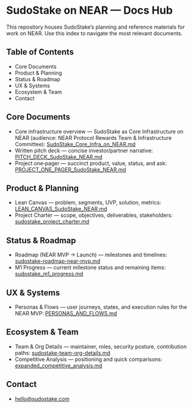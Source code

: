 # SudoStake on NEAR — Docs Hub

This repository houses SudoStake’s planning and reference materials for work on NEAR. Use this index to navigate the most relevant documents.

## Table of Contents
- Core Documents
- Product & Planning
- Status & Roadmap
- UX & Systems
- Ecosystem & Team
- Contact

## Core Documents
- Core infrastructure overview — SudoStake as Core Infrastructure on NEAR (audience: NEAR Protocol Rewards Team & Infrastructure Committee): [SudoStake_Core_Infra_on_NEAR.md](./SudoStake_Core_Infra_on_NEAR.md)
- Written pitch deck — concise investor/partner narrative: [PITCH_DECK_SudoStake_NEAR.md](./PITCH_DECK_SudoStake_NEAR.md)
 - Project one‑pager — succinct product, value, status, and ask: [PROJECT_ONE_PAGER_SudoStake_NEAR.md](./PROJECT_ONE_PAGER_SudoStake_NEAR.md)

## Product & Planning
- Lean Canvas — problem, segments, UVP, solution, metrics: [LEAN_CANVAS_SudoStake_NEAR.md](./LEAN_CANVAS_SudoStake_NEAR.md)
- Project Charter — scope, objectives, deliverables, stakeholders: [sudostake_project_charter.md](./sudostake_project_charter.md)

## Status & Roadmap
- Roadmap (NEAR MVP → Launch) — milestones and timelines: [sudostake-roadmap-near-mvp.md](./sudostake-roadmap-near-mvp.md)
- M1 Progress — current milestone status and remaining items: [sudostake_m1_progress.md](./sudostake_m1_progress.md)

## UX & Systems
- Personas & Flows — user journeys, states, and execution rules for the NEAR MVP: [PERSONAS_AND_FLOWS.md](./PERSONAS_AND_FLOWS.md)

## Ecosystem & Team
- Team & Org Details — maintainer, roles, security posture, contribution paths: [sudostake-team-org-details.md](./sudostake-team-org-details.md)
- Competitive Analysis — positioning and quick comparisons: [expanded_competitive_analysis.md](./expanded_competitive_analysis.md)

## Contact
- [hello@sudostake.com](mailto:hello@sudostake.com)
